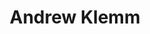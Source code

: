 ---
layout: contactpage
title:  "Andrew Klemm"
job-title: Founding Partner & CFO
linked-in: https://www.linkedin.com/in/andrew-klemm-cpa-486b4126/
email: aklemm@slkone.com
phone: (770) 856-5546
sitemap: false
---